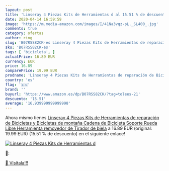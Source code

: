 ```yaml
---
layout: post
title: 'Linseray 4 Piezas Kits de Herramientas d al 15.51 % de descuento'
date: 2020-04-14 16:59:59
image: 'https://m.media-amazon.com/images/I/41Na3vqz-pL._SL400_.jpg'
comments: true
category: ofertas
author: ring
slug: 'B07RSS82CK-es Linseray 4 Piezas Kits de Herramientas de reparación de...'
sku: 'B07RSS82CK-es'
tags: [ 'bicicleta', ]
actualPrice: 16.89 EUR
currency: EUR
price: 16.89
comparePrice: 19.99 EUR
prodname: 'Linseray 4 Piezas Kits de Herramientas de reparación de Bicicletas y Bicicletas de montaña  Cadena de Bicicleta  Soporte  Rueda Libre  Herramienta removedor de Tirador de biela'
country: 'es'
flag: '🇪🇸'
brand: ''
buyurl: 'https://www.amazon.es/dp/B07RSS82CK/?tag=tolees-21'
descuento: '15.51'
average: '16.939999999999998'
---
```


Ahora mismo tienes [Linseray 4 Piezas Kits de Herramientas de reparación de Bicicletas y Bicicletas de montaña  Cadena de Bicicleta  Soporte  Rueda Libre  Herramienta removedor de Tirador de biela](https://www.amazon.es/dp/B07RSS82CK/?tag=tolees-21) a 16.89 EUR (original: 19.99 EUR) (15.51 %  de descuento) en el siguiente enlace!

[![Linseray 4 Piezas Kits de Herramientas d](https://m.media-amazon.com/images/I/41Na3vqz-pL._SL400_.jpg)](https://www.amazon.es/dp/B07RSS82CK/?tag=tolees-21)

🔎:


[🛒 Visítala!!!](https://www.amazon.es/dp/B07RSS82CK/?tag=tolees-21)
